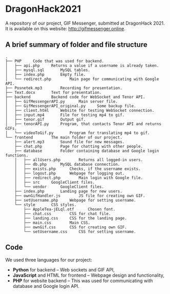 # DragonHack2021
A repository of our project, GIF Messenger, submitted at DragonHack 2021. It is available on this website: http://gifmessenger.online.

## A brief summary of folder and file structure
    
	.
    ├── PHP		Code that was used for backend.
    │   ├── api.php		Returns a value if a username is already taken.
    │   ├── mysql.sql		MySQL tables.
    │   ├── index.php		Empty file.
    │   └── redirect.php		Main page for communicating with Google API.
    ├── Posnetek.mp3		Recording for presentation.
    ├── Text.docx		Text for presentation.
    ├── backend			Backend code for WebSocket and Tenor API.
    │   ├── GifMessengerAPI.py		Main server file.
    │   ├── GifMessengerAPI_original.py		Some backup file.
    │   ├── client.html		Website for testing WebSocket connection.
    │   ├── input.mp4		File for testing mp4 to gif.
    │   ├── tenor.gif		Output gif.
    │   ├── tenorAPI.py		Program, that contacts Tenor API and returns GIFs.
    │   └── videoToGif.py		Program for translating mp4 to gif.
    └── frontend		The main folder of our project.
        ├── alert.mp3		Sound file for new messages.
        ├── chat.php		Page for chatting with other people.
        ├── database		Folder containing database and Google login functions.
        │   ├── allUsers.php		Returns all logged-in users.
        │   ├── db.php		MySQL database connection.
        │   ├── exists.php		Checks, if the username exists.
        │   ├── logout.php		Webpage for logging out.
        │   ├── redirect.php		Main login with Google file.
        │   ├── src		GoogleClient files.
        │   └── vendor		GoogleClient files.
        ├── index.php		Landing page for new users.
        ├── ownGifHandler.js		JS file for creating own GIF.
        ├── setUsername.php		Webpage for setting username.
        └── style		CSS styles.
            ├── AppleTea-jELql.otf		Chosen font.
            ├── chat.css		CSS for chat file.
            ├── landing.css		CSS for the landing page.
            ├── main.css		Main CSS.
            ├── ownGif.css		CSS for creating own GIF.
            └── setUsername.css		CSS for setting username.


## Code
We used three languages for our project:
- **Python** for backend – Web sockets and GIF API,
- **JavaScript** and HTML for frontend – Webpage design and functionality,
- **PHP** for website backend – This was used for communicating with database and Google login API.

